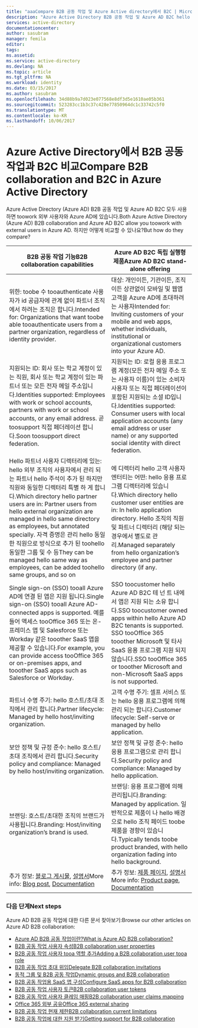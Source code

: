 ```yaml
---
title: "aaaCompare B2B 공동 작업 및 Azure Active directory에서 B2C | Microsoft Docs"
description: "Azure Active Directory B2B 공동 작업 및 Azure AD B2C hello 차이 무엇입니까?"
services: active-directory
documentationcenter: 
author: sasubram
manager: femila
editor: 
tags: 
ms.assetid: 
ms.service: active-directory
ms.devlang: NA
ms.topic: article
ms.tgt_pltfrm: NA
ms.workload: identity
ms.date: 03/15/2017
ms.author: sasubram
ms.openlocfilehash: 34d88b9a7d023e077568e8df3d5e1610ae05b361
ms.sourcegitcommit: 523283cc1b3c37c428e77850964dc1c33742c5f0
ms.translationtype: MT
ms.contentlocale: ko-KR
ms.lasthandoff: 10/06/2017
---
```

# <a name="compare-b2b-collaboration-and-b2c-in-azure-active-directory"></a><span data-ttu-id="91150-103">Azure Active Directory에서 B2B 공동 작업과 B2C 비교</span><span class="sxs-lookup"><span data-stu-id="91150-103">Compare B2B collaboration and B2C in Azure Active Directory</span></span>

<span data-ttu-id="91150-104">Azure Active Directory (Azure AD) B2B 공동 작업 및 Azure AD B2C 모두 사용 하면 toowork 외부 사용자와 Azure AD에 있습니다.</span><span class="sxs-lookup"><span data-stu-id="91150-104">Both Azure Active Directory (Azure AD) B2B collaboration and Azure AD B2C allow you toowork with external users in Azure AD.</span></span> <span data-ttu-id="91150-105">하지만 어떻게 비교할 수 있나요?</span><span class="sxs-lookup"><span data-stu-id="91150-105">But how do they compare?</span></span>


<span data-ttu-id="91150-106">B2B 공동 작업 기능</span><span class="sxs-lookup"><span data-stu-id="91150-106">B2B collaboration capabilities</span></span> |     <span data-ttu-id="91150-107">Azure AD B2C 독립 실행형 제품</span><span class="sxs-lookup"><span data-stu-id="91150-107">Azure AD B2C stand-alone offering</span></span>
-------- | --------
<span data-ttu-id="91150-108">위한: toobe 수 tooauthenticate 사용자가 id 공급자에 관계 없이 파트너 조직에서 하려는 조직은 합니다.</span><span class="sxs-lookup"><span data-stu-id="91150-108">Intended for: Organizations that want toobe able tooauthenticate users from a partner organization, regardless of identity provider.</span></span> | <span data-ttu-id="91150-109">대상: 개인이든, 기관이든, 조직이든 상관없이 모바일 및 웹앱 고객을 Azure AD에 초대하려는 사용자</span><span class="sxs-lookup"><span data-stu-id="91150-109">Intended for: Inviting customers of your mobile and web apps, whether individuals, institutional or organizational customers into your Azure AD.</span></span>
<span data-ttu-id="91150-110">지원되는 ID: 회사 또는 학교 계정이 있는 직원, 회사 또는 학교 계정이 있는 파트너 또는 모든 전자 메일 주소입니다.</span><span class="sxs-lookup"><span data-stu-id="91150-110">Identities supported: Employees with work or school accounts, partners with work or school accounts, or any email address.</span></span> <span data-ttu-id="91150-111">곧 toosupport 직접 페더레이션 합니다.</span><span class="sxs-lookup"><span data-stu-id="91150-111">Soon toosupport direct federation.</span></span>  | <span data-ttu-id="91150-112">지원되는 ID: 로컬 응용 프로그램 계정(모든 전자 메일 주소 또는 사용자 이름)이 있는 소비자 사용자 또는 직접 페더레이션이 포함된 지원되는 소셜 ID입니다.</span><span class="sxs-lookup"><span data-stu-id="91150-112">Identities supported: Consumer users with local application accounts (any email address or user name) or any supported social identity with direct federation.</span></span>
<span data-ttu-id="91150-113">Hello 파트너 사용자 디렉터리에 있는: hello 외부 조직의 사용자에서 관리 되는 파트너 hello 주석이 추가 된 하지만 직원와 동일한 디렉터리 특별 하 게 합니다.</span><span class="sxs-lookup"><span data-stu-id="91150-113">Which directory hello partner users are in: Partner users from hello external organization are managed in hello same directory as employees, but annotated specially.</span></span> <span data-ttu-id="91150-114">자격 증명은 관리 hello 동일한 직원으로 방식으로 추가 된 toohello 동일한 그룹 및 수 등</span><span class="sxs-lookup"><span data-stu-id="91150-114">They can be managed hello same way as employees, can be added toohello same groups, and so on</span></span>  | <span data-ttu-id="91150-115">에 디렉터리 hello 고객 사용자 엔터티는 어떤: hello 응용 프로그램 디렉터리에 있습니다.</span><span class="sxs-lookup"><span data-stu-id="91150-115">Which directory hello customer user entities are in: In hello application directory.</span></span> <span data-ttu-id="91150-116">Hello 조직의 직원 및 파트너 디렉터리 (해당 되는 경우에서 별도로 관리.</span><span class="sxs-lookup"><span data-stu-id="91150-116">Managed separately from hello organization’s employee and partner directory (if any.</span></span>
<span data-ttu-id="91150-117">Single sign-on (SSO) tooall Azure AD에 연결 된 앱은 지원 됩니다.</span><span class="sxs-lookup"><span data-stu-id="91150-117">Single sign-on (SSO) tooall Azure AD-connected apps is supported.</span></span> <span data-ttu-id="91150-118">예를 들어 액세스 tooOffice 365 또는 온-프레미스 앱 및 Salesforce 또는 Workday 같은 tooother SaaS 앱을 제공할 수 있습니다.</span><span class="sxs-lookup"><span data-stu-id="91150-118">For example, you can provide access tooOffice 365 or on-premises apps, and tooother SaaS apps such as Salesforce or Workday.</span></span>  |  <span data-ttu-id="91150-119">SSO toocustomer hello Azure AD B2C 테 넌 트 내에서 앱은 지원 되는 소유 합니다.</span><span class="sxs-lookup"><span data-stu-id="91150-119">SSO toocustomer owned apps within hello Azure AD B2C tenants is supported.</span></span> <span data-ttu-id="91150-120">SSO tooOffice 365 tooother Microsoft 및 타사 SaaS 응용 프로그램 지원 되지 않습니다.</span><span class="sxs-lookup"><span data-stu-id="91150-120">SSO tooOffice 365 or tooother Microsoft and non-Microsoft SaaS apps is not supported.</span></span>
<span data-ttu-id="91150-121">파트너 수명 주기: hello 호스트/초대 조직에서 관리 합니다.</span><span class="sxs-lookup"><span data-stu-id="91150-121">Partner lifecycle: Managed by hello host/inviting organization.</span></span>  | <span data-ttu-id="91150-122">고객 수명 주기: 셀프 서비스 또는 hello 응용 프로그램에 의해 관리 되는 합니다.</span><span class="sxs-lookup"><span data-stu-id="91150-122">Customer lifecycle: Self-serve or managed by hello application.</span></span>
<span data-ttu-id="91150-123">보안 정책 및 규정 준수: hello 호스트/초대 조직에서 관리 합니다.</span><span class="sxs-lookup"><span data-stu-id="91150-123">Security policy and compliance: Managed by hello host/inviting organization.</span></span>  | <span data-ttu-id="91150-124">보안 정책 및 규정 준수: hello 응용 프로그램으로 관리 합니다.</span><span class="sxs-lookup"><span data-stu-id="91150-124">Security policy and compliance: Managed by hello application.</span></span>
<span data-ttu-id="91150-125">브랜딩: 호스트/초대한 조직의 브랜드가 사용됩니다.</span><span class="sxs-lookup"><span data-stu-id="91150-125">Branding: Host/inviting organization’s brand is used.</span></span>  |    <span data-ttu-id="91150-126">브랜딩: 응용 프로그램에 의해 관리됩니다.</span><span class="sxs-lookup"><span data-stu-id="91150-126">Branding: Managed by application.</span></span> <span data-ttu-id="91150-127">일반적으로 제품이 나 hello 배경으로 hello 조직 페이드 toobe 제품을 경향이 있습니다.</span><span class="sxs-lookup"><span data-stu-id="91150-127">Typically tends toobe product branded, with hello organization fading into hello background.</span></span>
<span data-ttu-id="91150-128">추가 정보: [블로그 게시물](https://blogs.technet.microsoft.com/enterprisemobility/2017/02/01/azure-ad-b2b-new-updates-make-cross-business-collab-easy/), [설명서](https://docs.microsoft.com/en-us/azure/active-directory/active-directory-b2b-what-is-azure-ad-b2b)</span><span class="sxs-lookup"><span data-stu-id="91150-128">More info: [Blog post](https://blogs.technet.microsoft.com/enterprisemobility/2017/02/01/azure-ad-b2b-new-updates-make-cross-business-collab-easy/), [Documentation](https://docs.microsoft.com/en-us/azure/active-directory/active-directory-b2b-what-is-azure-ad-b2b)</span></span>  | <span data-ttu-id="91150-129">추가 정보: [제품 페이지](https://azure.microsoft.com/en-us/services/active-directory-b2c/), [설명서](https://docs.microsoft.com/en-us/azure/active-directory-b2c/)</span><span class="sxs-lookup"><span data-stu-id="91150-129">More info: [Product page](https://azure.microsoft.com/en-us/services/active-directory-b2c/), [Documentation](https://docs.microsoft.com/en-us/azure/active-directory-b2c/)</span></span>


### <a name="next-steps"></a><span data-ttu-id="91150-130">다음 단계</span><span class="sxs-lookup"><span data-stu-id="91150-130">Next steps</span></span>

<span data-ttu-id="91150-131">Azure AD B2B 공동 작업에 대한 다른 문서 찾아보기:</span><span class="sxs-lookup"><span data-stu-id="91150-131">Browse our other articles on Azure AD B2B collaboration:</span></span>

* [<span data-ttu-id="91150-132">Azure AD B2B 공동 작업이란?</span><span class="sxs-lookup"><span data-stu-id="91150-132">What is Azure AD B2B collaboration?</span></span>](active-directory-b2b-what-is-azure-ad-b2b.md)
* [<span data-ttu-id="91150-133">B2B 공동 작업 사용자 속성</span><span class="sxs-lookup"><span data-stu-id="91150-133">B2B collaboration user properties</span></span>](active-directory-b2b-user-properties.md)
* [<span data-ttu-id="91150-134">B2B 공동 작업 사용자 tooa 역할 추가</span><span class="sxs-lookup"><span data-stu-id="91150-134">Adding a B2B collaboration user tooa role</span></span>](active-directory-b2b-add-guest-to-role.md)
* [<span data-ttu-id="91150-135">B2B 공동 작업 초대 위임</span><span class="sxs-lookup"><span data-stu-id="91150-135">Delegate B2B collaboration invitations</span></span>](active-directory-b2b-delegate-invitations.md)
* [<span data-ttu-id="91150-136">동적 그룹 및 B2B 공동 작업</span><span class="sxs-lookup"><span data-stu-id="91150-136">Dynamic groups and B2B collaboration</span></span>](active-directory-b2b-dynamic-groups.md)
* [<span data-ttu-id="91150-137">B2B 공동 작업용 SaaS 앱 구성</span><span class="sxs-lookup"><span data-stu-id="91150-137">Configure SaaS apps for B2B collaboration</span></span>](active-directory-b2b-configure-saas-apps.md)
* [<span data-ttu-id="91150-138">B2B 공동 작업 사용자 토큰</span><span class="sxs-lookup"><span data-stu-id="91150-138">B2B collaboration user tokens</span></span>](active-directory-b2b-user-token.md)
* [<span data-ttu-id="91150-139">B2B 공동 작업 사용자 클레임 매핑</span><span class="sxs-lookup"><span data-stu-id="91150-139">B2B collaboration user claims mapping</span></span>](active-directory-b2b-claims-mapping.md)
* [<span data-ttu-id="91150-140">Office 365 외부 공유</span><span class="sxs-lookup"><span data-stu-id="91150-140">Office 365 external sharing</span></span>](active-directory-b2b-o365-external-user.md)
* [<span data-ttu-id="91150-141">B2B 공동 작업 현재 제한</span><span class="sxs-lookup"><span data-stu-id="91150-141">B2B collaboration current limitations</span></span>](active-directory-b2b-current-limitations.md)
* [<span data-ttu-id="91150-142">B2B 공동 작업에 대한 지원 받기</span><span class="sxs-lookup"><span data-stu-id="91150-142">Getting support for B2B collaboration</span></span>](active-directory-b2b-support.md)

